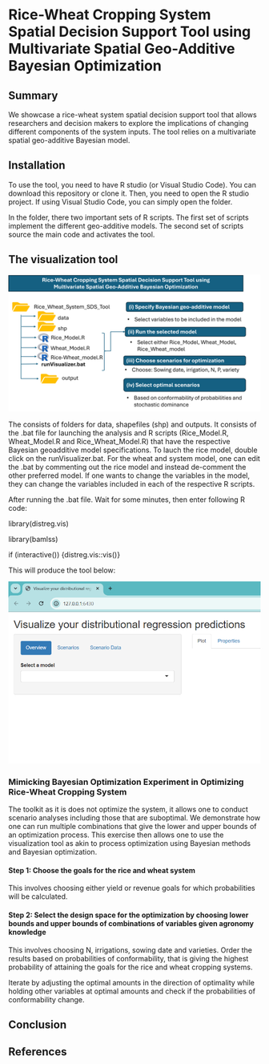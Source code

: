 # Rice-Wheat Cropping System Spatial Decision Support Tool using Multivariate Spatial Geo-Additive Bayesian Optimization

## Summary
We showcase a rice-wheat system spatial decision support tool that allows researchers and decision makers to explore the implications of changing different components of the system inputs. The tool relies on a multivariate spatial geo-additive Bayesian model.

## Installation
To use the tool, you need to have R studio (or Visual Studio Code). You can download this repository or clone it. Then, you need to open the R studio project. If using Visual Studio Code, you can simply open the folder.

In the folder, there two important sets of R scripts. The first set of scripts implement the different geo-additive models. The second set of scripts source the main code and activates the tool.

## The visualization tool

![Visualization tool](ModelflowchartFinal.png)

The consists of folders for data, shapefiles (shp) and outputs. It consists of the .bat file for launching the analysis and R scripts (Rice_Model.R, Wheat_Model.R and Rice_Wheat_Model.R) that have the respective Bayesian geoadditive model specifications. To lauch the rice model, double click on the runVisualizer.bat. For the wheat and system model, one can edit the .bat by commenting out the rice model and instead de-comment the other preferred model. If one wants to change the variables in the model, they can change the variables included in each of the respective R scripts. 

After running the .bat file. Wait for some minutes, then enter following R code:


library(distreg.vis) 

library(bamlss)

if (interactive()) {distreg.vis::vis()}

This will produce the tool below: 

![First page tool](Visualizer_1.png)




### Mimicking Bayesian Optimization Experiment in Optimizing Rice-Wheat Cropping System
The toolkit as it is does not optimize the system, it allows one to conduct scenario analyses including those that are suboptimal. We demonstrate how one can run multiple combinations that give the lower and upper
bounds of an optimization process. This exercise then allows one to use the visualization tool as akin to process optimization using Bayesian methods and Bayesian optimization. 

#### Step 1: Choose the goals for the rice and wheat system
This involves choosing either yield or revenue goals for which probabilities will be calculated. 

#### Step 2: Select the design space for the optimization by choosing lower bounds and upper bounds of combinations of variables given agronomy knowledge
This involves choosing N, irrigations, sowing date and varieties. Order the results based on probabilities of conformability, that is giving the highest probability of attaining the goals for the rice and wheat 
cropping systems.

Iterate by adjusting the optimal amounts in the direction of optimality while holding other variables at optimal amounts and check if the probabilities of conformability change. 


## Conclusion



## References 





